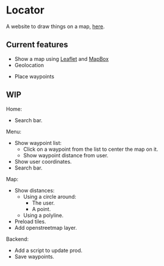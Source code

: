 # Locator

A website to draw things on a map, [here](http://locator.nicordev.com/index.html).

## Current features

* Show a map using [Leaflet](https://leafletjs.com/) and [MapBox](https://www.mapbox.com/)
* Geolocation
- Place waypoints

## WIP

Home:
- Search bar.

Menu:
- Show waypoint list:
    - Click on a waypoint from the list to center the map on it.
    - Show waypoint distance from user.
- Show user coordinates.
- Search bar.

Map:
- Show distances:
    - Using a circle around:
        - The user.
        - A point.
    - Using a polyline.
- Preload tiles.
- Add openstreetmap layer.

Backend:
- Add a script to update prod.
- Save waypoints.